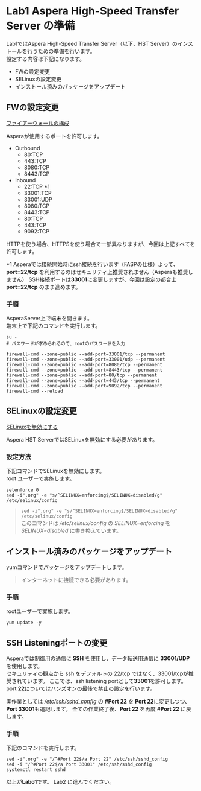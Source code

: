 # Lab1 Aspera High-Speed Transfer Server の準備

Lab1ではAspera High-Speed Transfer Server（以下、HST Server）のインストールを行うための準備を行います。  
設定する内容は下記になります。

- FWの設定変更  
- SELinuxの設定変更  
- インストール済みのパッケージをアップデート  

## FWの設定変更  
[ファイアーウォールの構成](https://download.asperasoft.com/download/docs/entsrv/3.9.3/es_admin_linux/webhelp/index.html#dita/configuring_the_firewall.html)

Asperaが使用するポートを許可します。  
- Outbound
  - 80:TCP
  - 443:TCP
  - 8080:TCP 
  - 8443:TCP  
- Inbound
  - 22:TCP *1
  - 33001:TCP
  - 33001:UDP
  - 8080:TCP
  - 8443:TCP
  - 80:TCP
  - 443:TCP
  - 9092:TCP

HTTPを使う場合、HTTPSを使う場合で一部異なりますが、今回は上記すべてを許可します。  

*1 Asperaでは接続開始時にssh接続を行います（FASPの仕様）よって、**port=22/tcp** を利用するのはセキュリティ上推奨されません（Asperaも推奨しません）
SSH接続ポートは**33001**に変更しますが、今回は設定の都合上 **port=22/tcp** のまま進めます。  


### 手順  
AsperaServer上で端末を開きます。  
端末上で下記のコマンドを実行します。  

```
su - 
# パスワードが求められるので、rootのパスワードを入力  

firewall-cmd --zone=public --add-port=33001/tcp --permanent
firewall-cmd --zone=public --add-port=33001/udp --permanent
firewall-cmd --zone=public --add-port=8080/tcp --permanent
firewall-cmd --zone=public --add-port=8443/tcp --permanent
firewall-cmd --zone=public --add-port=80/tcp --permanent
firewall-cmd --zone=public --add-port=443/tcp --permanent
firewall-cmd --zone=public --add-port=9092/tcp --permanent
firewall-cmd --reload
```

## SELinuxの設定変更  
[SELinuxを無効にする](https://download.asperasoft.com/download/docs/entsrv/3.9.3/es_admin_linux/webhelp/index.html#general_external/dita/linux/disabling_selinux.html)

Aspera HST ServerではSELinuxを無効にする必要があります。

### 設定方法
下記コマンドでSELinuxを無効にします。  
root ユーザーで実施します。

```
setenforce 0
sed -i".org" -e "s/^SELINUX=enforcing$/SELINUX=disabled/g" /etc/selinux/config
```
  
> `sed -i".org" -e "s/^SELINUX=enforcing$/SELINUX=disabled/g" /etc/selinux/config`  
> このコマンドは */etc/selinux/config* の *SELINUX=enforcing* を *SELINUX=disabled* に書き換えています。


## インストール済みのパッケージをアップデート
yumコマンドでパッケージをアップデートします。
> インターネットに接続できる必要があります。  

### 手順    
rootユーザーで実施します。  

```
yum update -y
```

## SSH Listeningポートの変更
Asperaでは制御用の通信に **SSH** を使用し、データ転送用通信に **33001/UDP** を使用します。  
セキュリティの観点から ssh をデフォルトの 22/tcp ではなく、33001/tcpが推奨されています。
ここでは、ssh listening portとして**33001**を許可します。
port **22**についてはハンズオンの最後で禁止の設定を行います。  

実作業としては */etc/ssh/sshd_config* の **#Port 22** を **Port 22**に変更しつつ、**Port 33001**も追記します。
全ての作業終了後、**Port 22** を再度 **#Port 22** に戻します。

### 手順  
下記のコマンドを実行します。  

```
sed -i".org" -e "/^#Port 22$/a Port 22" /etc/ssh/sshd_config
sed -i "/^#Port 22$/a Port 33001" /etc/ssh/sshd_config
systemctl restart sshd
``` 



以上が**Labo1**です。
Lab2 に進んでください。  

